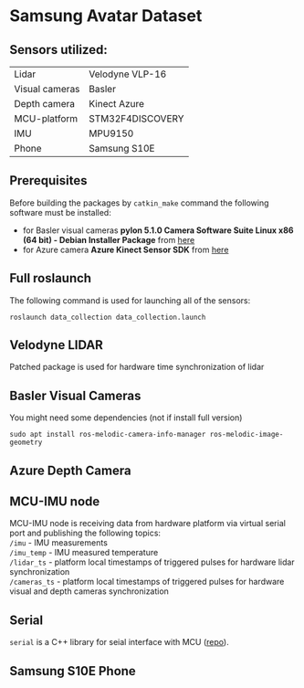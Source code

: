 # Samsung Avatar Dataset

## Sensors utilized:
<table>
    <tr> <td>Lidar</td> <td>Velodyne VLP-16</td> </tr>
    <tr> <td>Visual cameras</td> <td>Basler</td> </tr>
    <tr> <td>Depth camera</td> <td>Kinect Azure</td> </tr>
    <tr> <td>MCU-platform</td> <td>STM32F4DISCOVERY</td> </tr>
    <tr> <td>IMU</td> <td>MPU9150</td> </tr>
    <tr> <td>Phone</td> <td>Samsung S10E</td> </tr>
</table>

## Prerequisites
Before building the packages by `catkin_make` command the following software must be installed:
- for Basler visual cameras __pylon 5.1.0 Camera Software Suite Linux x86 (64 bit) - Debian Installer Package__ from [here](https://www.baslerweb.com/en/sales-support/downloads/software-downloads/pylon-5-1-0-linux-x86-64-bit-debian/)  
- for Azure camera __Azure Kinect Sensor SDK__ from [here](https://docs.microsoft.com/en-us/azure/kinect-dk/sensor-sdk-download#linux-installation-instructions)  

## Full roslaunch
The following command is used for launching all of the sensors:  

`roslaunch data_collection data_collection.launch`

## Velodyne LIDAR
Patched package is used for hardware time synchronization of lidar

## Basler Visual Cameras
You might need some dependencies (not if install full version)
```
sudo apt install ros-melodic-camera-info-manager ros-melodic-image-geometry
```

## Azure Depth Camera


## MCU-IMU node
MCU-IMU node is receiving data from hardware platform via virtual serial port and publishing the following topics:  
`/imu` - IMU measurements  
`/imu_temp` - IMU measured temperature  
`/lidar_ts` - platform local timestamps of triggered pulses for hardware lidar synchronization  
`/cameras_ts` - platform local timestamps of triggered pulses for hardware visual and depth cameras synchronization  

## Serial
`serial` is a C++ library for seial interface with MCU ([repo](https://github.com/wjwwood/serial.git)).

## Samsung S10E Phone



